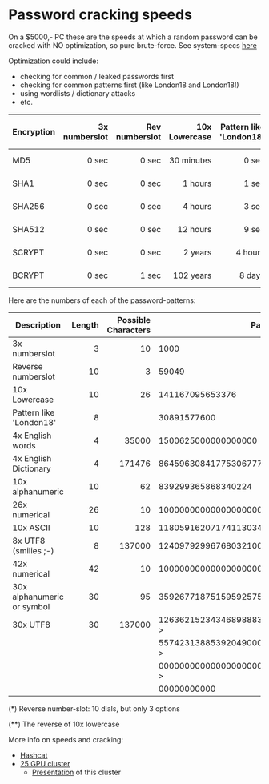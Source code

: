 # Password cracking speeds

On a $5000,- PC these are the speeds at which a random password can be cracked with NO optimization, so pure brute-force.
See system-specs [here](https://www.netmux.com/blog/how-to-build-a-password-cracking-rig)

Optimization could include:
- checking for common / leaked passwords first
- checking for common patterns first (like London18 and London18!)
- using wordlists / dictionary attacks
- etc.

| Encryption    | 3x numberslot  | Rev numberslot   | 10x Lowercase | Pattern like 'London18'   | 4x English words  | 4x English Dictionary | 10x alphanumeric  | 26x numerical         | 10x ASCII        | 8x UTF8 (smilies ;-)                | 42x numerical                        | 30x alphanumeric or symbol               | 30x UTF8                                                                                                                                             |
| ------------- | -------------: | ---------------: | ------------: | -------------------------:| ----------------: | ---------------------:| ----------------: | --------------------: | ---------------: | ----------------------------------: | -----------------------------------: | ---------------------------------------: | ---------------------------------------------------------------------------------------------------------------------------------------------------: |
| MD5           |           0 sec|             0 sec|     30 minutes|                      0 sec|           226 days|              358 years|           126 days|        41436 millennia|         489 years|       51421389666782902409 millennia|       414361381210588518603 millennia|       1488666681662885404249472 millennia|       5235959597778261501539031063423676185261821165413036824455971255837835566976203833828094413552079731849234334321635613864542157766366 millennia|
| SHA1          |           0 sec|             0 sec|        1 hours|                      1 sec|            1 years|            1 millennia|            1 years|       122133 millennia|       1 millennia|      151564691117497717717 millennia|      1221331340151852287818 millennia|       4387849244161854041761215 millennia|      15433005686612150231369944355591058342426150071194606531583414538921341225900838998547149182748674106575557459151894268396175804045363 millennia|
| SHA256        |           0 sec|             0 sec|        4 hours|                      3 sec|            5 years|            2 millennia|            2 years|       337621 millennia|       3 millennia|      418981861872310611515 millennia|      3376219587074731583385 millennia|      12129667090527939975347257 millennia|      42662637380694119536858346513294931385090966039910874858813222463386937814805129116063414824848399232466985123582412501852666736211388 millennia|
| SHA512        |           0 sec|             0 sec|       12 hours|                      9 sec|           14 years|            8 millennia|            8 years|       980209 millennia|      11 millennia|     1216420261171848066281 millennia|      9802099531302808811224 millennia|      35215779375872477601996592 millennia|     123861439426033149954289729918861615165969972841869220328117362194243109320071484751461885124098500906106080673631646509629190495570627 millennia|
| SCRYPT        |           0 sec|             0 sec|        2 years|                    4 hours|       25 millennia|        14642 millennia|       14 millennia|   1693537277 millennia|   19993 millennia|  2101644704598872299946099 millennia|  16935372774922338444943672 millennia|   60843327430542333391614492843 millennia|  213999015457817368138286304362057960404781490142836427986252759398833827521059203787107027545641236077362300245245875058027361275993900447 millennia|
| BCRYPT        |           0 sec|             1 sec|      102 years|                     8 days|     1092 millennia|       629518 millennia|      611 millennia|  72810709246 millennia|  859597 millennia| 90356582969183910689055971 millennia| 728107092460898406565004976 millennia| 2615853741152842989654863869930 millennia| 9200517933990430532068776291876588943122152468219947366569301891997346987449915114945218212588887750711881954012499746473110405115174834065 millennia|



Here are the numbers of each of the password-patterns:

| Description                  | Length | Possible Characters | Password space                                   |
| ---------------------------- | -----: | ------------------: | ------------------------------------------------ |
| 3x numberslot                |       3|                   10|                                              1000|
| Reverse numberslot           |      10|                    3|                                             59049|
| 10x Lowercase                |      10|                   26|                                   141167095653376|
| Pattern like 'London18'      |       8|                     |                                       30891577600|
| 4x English words             |       4|                35000|                               1500625000000000000|
| 4x English Dictionary        |       4|               171476|                             864596308417753067776|
| 10x alphanumeric             |      10|                   62|                                839299365868340224|
| 26x numerical                |      26|                   10|                       100000000000000000000000000|
| 10x ASCII                    |      10|                  128|                            1180591620717411303424|
| 8x UTF8 (smilies ;-)         |       8|               137000|        124097929967680321000000000000000000000000|
| 42x numerical                |      42|                   10|       1000000000000000000000000000000000000000000|
| 30x alphanumeric or symbol   |      30|                   95|    3592677187515959257578986279730209409225510849|
| 30x UTF8                     |      30|               137000|126362152343468988838606857850031463631524840205 >|
|                              |        |                     |557423138853920490000000000000000000000000000000 >|
|                              |        |                     |000000000000000000000000000000000000000000000000 >|
|                              |        |                     |00000000000                                       |



(*) Reverse number-slot: 10 dials, but only 3 options

(**) The reverse of 10x lowercase



More info on speeds and cracking:
* [Hashcat]()
* [25 GPU cluster](https://arstechnica.com/information-technology/2012/12/25-gpu-cluster-cracks-every-standard-windows-password-in-6-hours/)
  * [Presentation](http://passwords12.at.ifi.uio.no/Jeremi_Gosney_Password_Cracking_HPC_Passwords12.pdf) of this cluster 